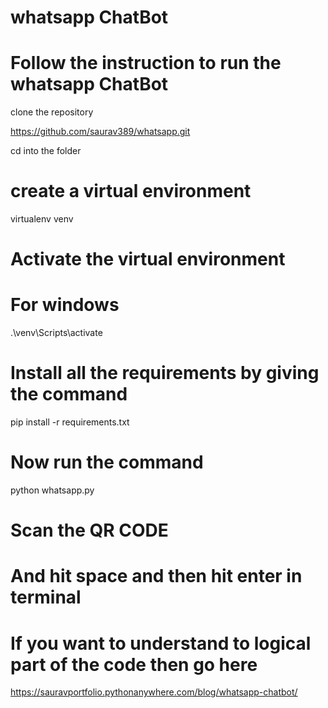 # whatsapp ChatBot

# Follow the instruction to run the whatsapp ChatBot

clone the repository 

https://github.com/saurav389/whatsapp.git

cd into the folder

# create a virtual environment

virtualenv venv

# Activate the virtual environment

# For windows
.\venv\Scripts\activate

# Install all the requirements by giving the command
pip install -r requirements.txt

# Now run the command

python whatsapp.py

# Scan the QR CODE
# And hit space and then hit enter in terminal

# If you want to understand to logical part of the code then go here

https://sauravportfolio.pythonanywhere.com/blog/whatsapp-chatbot/
